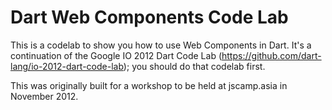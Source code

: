 # Dart Web Components Code Lab

This is a codelab to show you how to use Web Components in Dart. It's a
continuation of the Google IO 2012 Dart Code Lab
(https://github.com/dart-lang/io-2012-dart-code-lab); you should do that
codelab first.

This was originally built for a workshop to be held at jscamp.asia in November
2012.
